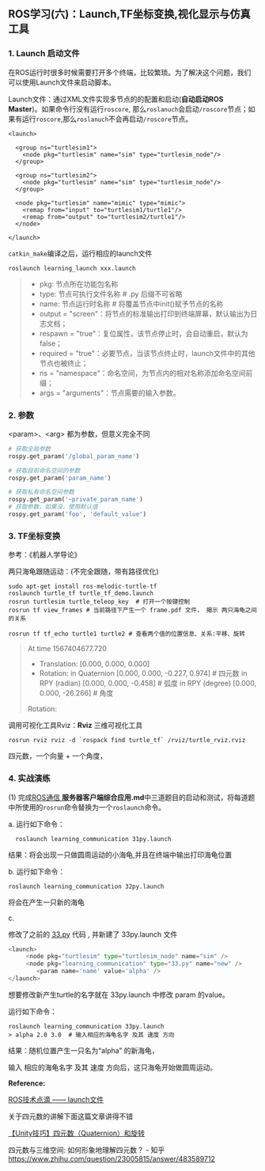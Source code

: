 

## ROS学习(六)：Launch,TF坐标变换,视化显示与仿真工具

### 1. Launch 启动文件

在ROS运行时很多时候需要打开多个终端，比较繁琐。为了解决这个问题，我们可以使用Launch文件来启动脚本。

Launch文件：通过XML文件实现多节点的的配置和启动(**自动启动ROS Master**)。如果命令行没有运行`roscore`, 那么`roslanuch`会启动`/roscore`节点；如果有运行`roscore`,那么`roslanuch`不会再启动`/roscore`节点。

```shell
<launch>

  <group ns="turtlesim1">
    <node pkg="turtlesim" name="sim" type="turtlesim_node"/>
  </group>

  <group ns="turtlesim2">
    <node pkg="turtlesim" name="sim" type="turtlesim_node"/>
  </group>

  <node pkg="turtlesim" name="mimic" type="mimic">
    <remap from="input" to="turtlesim1/turtle1"/>
    <remap from="output" to="turtlesim2/turtle1"/>
  </node>

</launch>
```

`catkin_make`编译之后，运行相应的launch文件

`roslaunch learning_launch xxx.launch`



> - pkg: 节点所在功能包名称
> - type: 节点可执行文件名称 # .py 后缀不可省略
> - name: 节点运行时名称 # 将覆盖节点中init()赋予节点的名称
> - output = "screen"：将节点的标准输出打印到终端屏幕，默认输出为日志文档；
> - respawn = "true"：复位属性，该节点停止时，会自动重启，默认为false；
> - required = "true"：必要节点，当该节点终止时，launch文件中的其他节点也被终止；
> - ns = "namespace"：命名空间，为节点内的相对名称添加命名空间前缀；
> - args = "arguments"：节点需要的输入参数。



### 2. 参数

\<param>、\<arg> 都为参数，但意义完全不同

```python
# 获取全局参数
rospy.get_param('/global_param_name')

# 获取目前命名空间的参数
rospy.get_param('param_name')

# 获取私有命名空间参数
rospy.get_param('~private_param_name')
# 获取参数，如果没，使用默认值
rospy.get_param('foo', 'default_value')
```







### 3. TF坐标变换

参考：《机器人学导论》



两只海龟跟随运动：(不完全跟随，带有路径优化)

```shell
sudo apt-get install ros-melodic-turtle-tf
roslaunch turtle_tf turtle_tf_demo.launch
rosrun turtlesim turtle_teleop_key  # 打开一个按键控制 
rosrun tf view_frames # 当前路径下产生一个 frame.pdf 文件， 揭示 两只海龟之间的关系
```



```shell
rosrun tf tf_echo turtle1 turtle2 # 查看两个值的位置信息、关系:平移、旋转
```

> At time 1567404677.720
> - Translation: [0.000, 0.000, 0.000]
> - Rotation: in Quaternion [0.000, 0.000, -0.227, 0.974] # 四元数
>             in RPY (radian) [0.000, 0.000, -0.458]   # 弧度
>             in RPY (degree) [0.000, 0.000, -26.266]  # 角度
>
> Rotation:



调用可视化工具Rviz：**Rviz** 三维可视化工具
```shell
rosrun rviz rviz -d `rospack find turtle_tf` /rviz/turtle_rviz.rviz
```

四元数，一个向量 + 一个角度，



### 4. 实战演练

(1) 完成[ROS通信 ](../3.ROS通信) **服务器客户端综合应用.md**中三道题目的启动和测试，将每道题中所使用的`rosrun`命令替换为一个`roslaunch`命令。

a. 运行如下命令： 

```shell
  roslaunch learning_communication 31py.launch 
```

结果：将会出现一只做圆周运动的小海龟,并且在终端中输出打印海龟位置

b. 运行如下命令：

```shell
roslaunch learning_communication 32py.launch
```

将会在产生一只新的海龟

c. 

修改了之前的 [33.py](learning_communication\scripts) 代码 , 并新建了 33py.launch 文件

```python
<launch>
     <node pkg="turtlesim" type="turtlesim_node" name="sim" />
     <node pkg="learning_communication" type="33.py" name="new" />
        <param name='name' value='alpha' />
</launch>

```

想要修改新产生turtle的名字就在 33py.launch 中修改 param 的value。

运行如下命令：

```shell
roslaunch learning_communication 33py.launch
> alpha 2.0 3.0  # 输入相应的海龟名字 及其 速度 方向
```

结果：随机位置产生一只名为“alpha” 的新海龟，

输入 相应的海龟名字 及其 速度 方向后，这只海龟开始做圆周运动。








**Reference:**

[ROS技术点滴 —— launch文件](https://mp.weixin.qq.com/s/qY_NpuEiKl5cDH0NexyP5g)

关于四元数的讲解下面这篇文章讲得不错

[【Unity技巧】四元数（Quaternion）和旋转](https://blog.csdn.net/candycat1992/article/details/41254799)

四元数与三维空间: 如何形象地理解四元数？ - 知乎
https://www.zhihu.com/question/23005815/answer/483589712